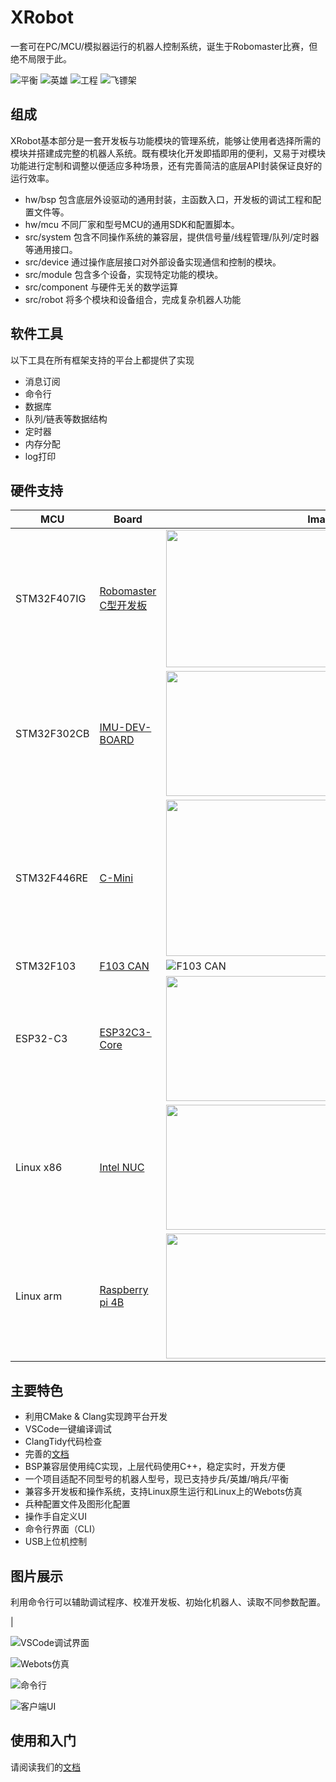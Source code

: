 # XRobot

一套可在PC/MCU/模拟器运行的机器人控制系统，诞生于Robomaster比赛，但绝不局限于此。

![平衡](./doc/image/平衡.gif "平衡") ![英雄](./doc/image/英雄.gif "英雄") ![工程](./doc/image/工程.gif "工程") ![飞镖架](./doc/image/飞镖架.gif "飞镖架")


## 组成

XRobot基本部分是一套开发板与功能模块的管理系统，能够让使用者选择所需的模块并搭建成完整的机器人系统。既有模块化开发即插即用的便利，又易于对模块功能进行定制和调整以便适应多种场景，还有完善简洁的底层API封装保证良好的运行效率。

* hw/bsp 包含底层外设驱动的通用封装，主函数入口，开发板的调试工程和配置文件等。
* hw/mcu 不同厂家和型号MCU的通用SDK和配置脚本。
* src/system 包含不同操作系统的兼容层，提供信号量/线程管理/队列/定时器等通用接口。
* src/device 通过操作底层接口对外部设备实现通信和控制的模块。
* src/module 包含多个设备，实现特定功能的模块。
* src/component 与硬件无关的数学运算
* src/robot 将多个模块和设备组合，完成复杂机器人功能

## 软件工具

以下工具在所有框架支持的平台上都提供了实现

* 消息订阅
* 命令行
* 数据库
* 队列/链表等数据结构
* 定时器
* 内存分配
* log打印


## 硬件支持

| MCU         | Board                                                                                                              | Image                                                              |
| ----------- | ------------------------------------------------------------------------------------------------------------------ | ------------------------------------------------------------------ |
| STM32F407IG | [Robomaster C型开发板](https://www.robomaster.com/zh-CN/products/components/general/development-board-type-c/info) | <img src="doc/image/rm-c.png" width="500" height="220">            |
| STM32F302CB | [IMU-DEV-BOARD](https://xrobot-org.github.io/1.hardware/3.IMU-DEV.html)                                            | <img src="doc/image/IMU-DEV-1.jpg" width="350" height="200">       |
| STM32F446RE | [C-Mini](https://xrobot-org.github.io/1.hardware/1.C-MINI.html)                                                    | <img src="doc/image/C-MINI-1.jpg" width="350" height="250">        |
| STM32F103   | [F103 CAN](https://xrobot-org.github.io/1.hardware/4.F103_CAN.html)                                                | ![F103 CAN](./doc/image/f103_can.jpeg)                             |
| ESP32-C3    | [ESP32C3-Core](https://xrobot-org.github.io/1.hardware/2.ESP32C3-Core.html)                                        | <img src="doc/image/esp32c3-core-1.jpeg" width="260" height="200"> |
| Linux x86   | [Intel NUC](https://www.intel.cn/content/www/cn/zh/products/details/nuc.html)                                      | <img src="doc/image/nuc.jpg" width="350" height="200">             |
| Linux arm   | [Raspberry pi 4B](https://www.raspberrypi.com/)                                                                    | <img src="doc/image/raspi.png" width="350" height="200">           |


## 主要特色

* 利用CMake & Clang实现跨平台开发
* VSCode一键编译调试
* ClangTidy代码检查
* 完善的[文档](https://xrobot-org.github.io)
* BSP兼容层使用纯C实现，上层代码使用C++，稳定实时，开发方便
* 一个项目适配不同型号的机器人型号，现已支持步兵/英雄/哨兵/平衡
* 兼容多开发板和操作系统，支持Linux原生运行和Linux上的Webots仿真
* 兵种配置文件及图形化配置
* 操作手自定义UI
* 命令行界面（CLI）
* USB上位机控制

## 图片展示

利用命令行可以辅助调试程序、校准开发板、初始化机器人、读取不同参数配置。

|

![VSCode调试界面](./doc/image/调试界面.png?raw=true "VSCode调试界面")

![Webots仿真](./doc/image/Webots仿真.png?raw=true "Webots仿真")

![命令行](./doc/image/命令行.png?raw=true "命令行")

![客户端UI](./doc/image/客户端UI.png?raw=true "客户端UI")

## 使用和入门

请阅读我们的[文档](https://xrobot-org.github.io)
